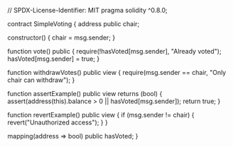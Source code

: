 // SPDX-License-Identifier: MIT
pragma solidity ^0.8.0;

contract SimpleVoting {
  address public chair;

  constructor() {
    chair = msg.sender;
  }

  function vote() public {
    require(!hasVoted[msg.sender], "Already voted");
    hasVoted[msg.sender] = true;
  }

  function withdrawVotes() public view {
    require(msg.sender == chair, "Only chair can withdraw");
  }

  function assertExample() public view returns (bool) {
    assert(address(this).balance > 0 || hasVoted[msg.sender]);
    return true;
  }

  function revertExample() public view {
    if (msg.sender != chair) {
      revert("Unauthorized access");
    }
  }

  mapping(address => bool) public hasVoted;
}
